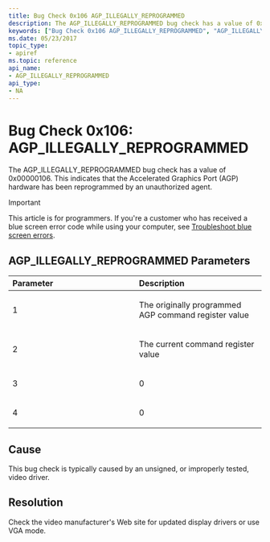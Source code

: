 ```yaml
---
title: Bug Check 0x106 AGP_ILLEGALLY_REPROGRAMMED
description: The AGP_ILLEGALLY_REPROGRAMMED bug check has a value of 0x00000106. This indicates that the Accelerated Graphics Port (AGP) hardware has been reprogrammed by an unauthorized agent.
keywords: ["Bug Check 0x106 AGP_ILLEGALLY_REPROGRAMMED", "AGP_ILLEGALLY_REPROGRAMMED"]
ms.date: 05/23/2017
topic_type:
- apiref
ms.topic: reference
api_name:
- AGP_ILLEGALLY_REPROGRAMMED
api_type:
- NA
---
```


# Bug Check 0x106: AGP\_ILLEGALLY\_REPROGRAMMED


The AGP\_ILLEGALLY\_REPROGRAMMED bug check has a value of 0x00000106. This indicates that the Accelerated Graphics Port (AGP) hardware has been reprogrammed by an unauthorized agent.

> [!IMPORTANT]
> This article is for programmers. If you're a customer who has received a blue screen error code while using your computer, see [Troubleshoot blue screen errors](https://www.windows.com/stopcode).


## AGP\_ILLEGALLY\_REPROGRAMMED Parameters


<table>
<colgroup>
<col width="50%" />
<col width="50%" />
</colgroup>
<thead>
<tr class="header">
<th align="left">Parameter</th>
<th align="left">Description</th>
</tr>
</thead>
<tbody>
<tr class="odd">
<td align="left"><p>1</p></td>
<td align="left"><p>The originally programmed AGP command register value</p></td>
</tr>
<tr class="even">
<td align="left"><p>2</p></td>
<td align="left"><p>The current command register value</p></td>
</tr>
<tr class="odd">
<td align="left"><p>3</p></td>
<td align="left"><p>0</p></td>
</tr>
<tr class="even">
<td align="left"><p>4</p></td>
<td align="left"><p>0</p></td>
</tr>
</tbody>
</table>

 

## Cause

This bug check is typically caused by an unsigned, or improperly tested, video driver.

## Resolution

Check the video manufacturer's Web site for updated display drivers or use VGA mode.

 

 




